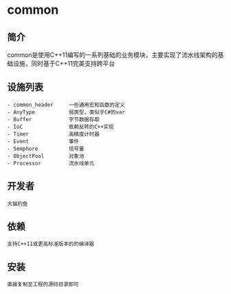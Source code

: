 # common

## 简介

common是使用C++11编写的一系列基础的业务模块，主要实现了流水线架构的基础设施，同时基于C++11完美支持跨平台

## 设施列表
```
- common_header     一些通用宏和函数的定义
- AnyType           弱类型，类似于C#的var
- Buffer            字节数据存取
- IoC               依赖反转的C++实现
- Timer             高精度计时器
- Event             事件
- Semphore          信号量
- ObjectPool        对象池
- Processor         流水线单元
```

## 开发者
```
大猫钓鱼

```
## 依赖
```
支持C++11或更高标准版本的的编译器
```

## 安装
```
直接复制至工程的源码目录即可
```

